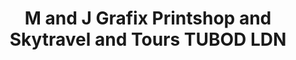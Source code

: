---
title: "M and J Grafix Printshop and Skytravel and Tours  TUBOD LDN"
url: /tubod/m-and-j-grafix-printshop-and-skytravel-and-tours-tubod-ldn/
shop: Reisebüro
---